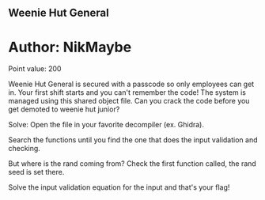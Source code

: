 ## Weenie Hut General
# Author: NikMaybe
Point value: 200

Weenie Hut General is secured with a passcode so only employees can get in. Your first shift starts and you can't remember the code! The system is managed using this shared object file. Can you crack the code before you get demoted to weenie hut junior?

Solve:
Open the file in your favorite decompiler (ex. Ghidra).

Search the functions until you find the one that does the input validation and checking.

But where is the rand coming from? Check the first function called, the rand seed is set there.

Solve the input validation equation for the input and that's your flag!


